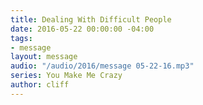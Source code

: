 ```yaml
---
title: Dealing With Difficult People
date: 2016-05-22 00:00:00 -04:00
tags:
- message
layout: message
audio: "/audio/2016/message 05-22-16.mp3"
series: You Make Me Crazy
author: cliff
---
```


